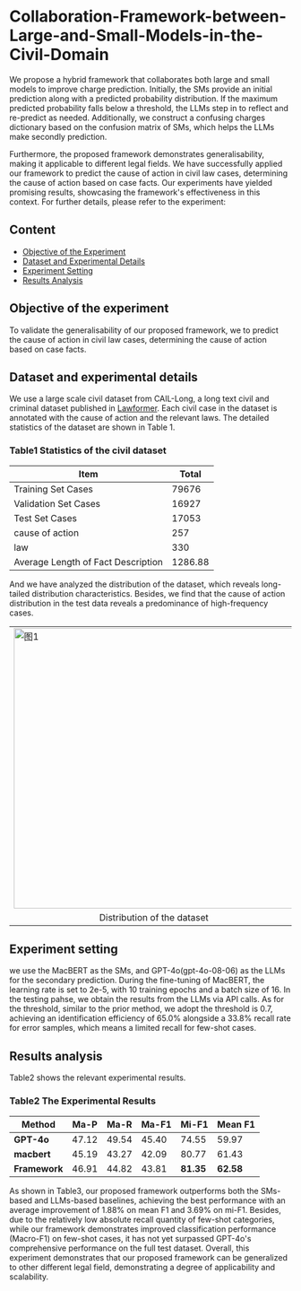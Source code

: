 # Collaboration-Framework-between-Large-and-Small-Models-in-the-Civil-Domain

We propose a hybrid framework that collaborates both large and small models to improve charge prediction. Initially, the SMs provide an initial prediction along with a predicted probability distribution. If the maximum predicted probability falls below a threshold, the LLMs step in to reflect and re-predict as needed. Additionally, we construct a confusing charges dictionary based on the confusion matrix of SMs, which helps the LLMs make secondly prediction. 

Furthermore, the proposed framework demonstrates generalisability, making it applicable to different legal fields. We have successfully applied our framework to predict the cause of action in civil law cases, determining the cause of action based on case facts. Our experiments have yielded promising results, showcasing the framework's effectiveness in this context. For further details, please refer to the experiment:
## Content

- [Objective of the Experiment](#objective-of-the-experiment)
- [Dataset and Experimental Details](#dataset-and-experimental-details)
- [Experiment Setting](#experiment-setting)
- [Results Analysis](#results-analysis)

## Objective of the experiment

To validate the generalisability of our proposed framework, we to predict the cause of action in civil law cases, determining the cause of action based on case facts.

## Dataset and experimental details

We use a large scale civil dataset from CAIL-Long, a long text civil and criminal dataset published in [Lawformer](https://www.sciencedirect.com/science/article/pii/S2666651021000176). Each civil case in the dataset is annotated with the cause of action and the relevant laws. The detailed statistics of the dataset are shown in Table 1.

### Table1 Statistics of the civil dataset

| Item | Total |
| --- | --- |
| Training Set Cases | 79676 |
| Validation Set Cases | 16927 |
| Test Set Cases | 17053 |
| cause of action | 257 |
| law | 330 |
| Average Length of Fact Description | 1286.88 |

And we have analyzed the distribution of the dataset, which reveals long-tailed distribution characteristics. Besides, we find that the cause of action distribution in the test data reveals a predominance of high-frequency cases.
<table>
  <tr>
    <td><img src="https://github.com/user-attachments/assets/a67c02bd-de61-4079-bf10-faec823aa1d2" alt="图1" width="500"/></td>
    <td><img src="https://github.com/user-attachments/assets/697eba81-a496-4ed8-a136-4fdb78857fb7" alt="图2" width="500"/></td>
  </tr>
  <tr>
    <td align="center">Distribution of the dataset</td>
    <td align="center">distribution of the test data</td>
  </tr>
</table>


## Experiment setting

we use the MacBERT as the SMs, and GPT-4o(gpt-4o-08-06) as the LLMs for the secondary prediction. During the fine-tuning of MacBERT, the learning rate is set to 2e-5, with 10 training epochs and a batch size of 16. In the testing pahse, we obtain the results from the LLMs via API calls. As for the threshold, similar to the prior method, we adopt the threshold is 0.7, achieving an identification efficiency of 65.0% alongside a 33.8% recall rate for error samples, which means a limited recall for few-shot cases.

## Results analysis

 Table2 shows the relevant experimental results.

### Table2 The Experimental Results

| Method | Ma-P | Ma-R | Ma-F1  | Mi-F1 | Mean F1 |
| --- | --- | --- | --- | --- | --- |
| **GPT-4o** | 47.12 | 49.54 | 45.40 | 74.55 | 59.97 |
| **macbert** | 45.19 | 43.27 | 42.09 | 80.77 | 61.43 |
| **Framework** | 46.91 | 44.82 | 43.81 | **81.35** | **62.58** |

As shown in Table3, our proposed framework outperforms both the SMs-based and LLMs-based baselines, achieving the best performance with an average improvement of 1.88% on mean F1 and 3.69% on mi-F1. 
Besides, due to the relatively low absolute recall quantity of few-shot categories, while our framework demonstrates improved classification performance (Macro-F1) on few-shot cases, it has not yet surpassed GPT-4o's comprehensive performance on the full test dataset. Overall, this experiment demonstrates that our proposed framework can be generalized to other different legal field, demonstrating a degree of applicability and scalability.
